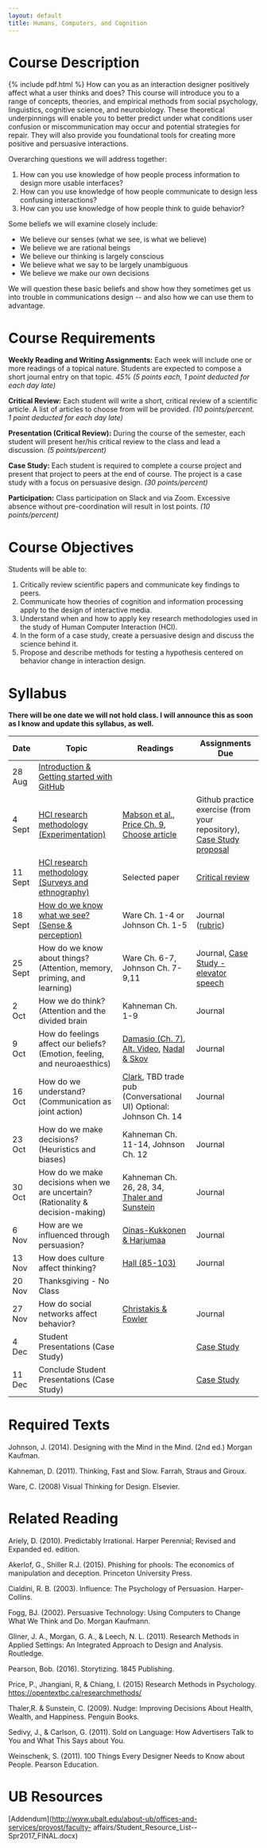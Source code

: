 ```yaml
---
layout: default
title: Humans, Computers, and Cognition
---
```

# <a name="desc"></a> Course Description
{% include pdf.html %}
How can you as an interaction designer positively affect what a user thinks and does?  This course will introduce you to a range of concepts, theories, and empirical methods from social psychology, linguistics, cognitive science, and neurobiology. These theoretical underpinnings will enable you to better predict under what conditions user confusion or miscommunication may occur and potential strategies for repair. They will also provide you foundational tools for creating more positive and persuasive interactions.

Overarching questions we will address together:

1. How can you use knowledge of how people process information to design more usable interfaces?
2. How can you use knowledge of how people communicate to design less confusing interactions?
3. How can you use knowledge of how people think to guide behavior?

Some beliefs we will examine closely include:

- We believe our senses (what we see, is what we believe)
- We believe we are rational beings
- We believe our thinking is largely conscious
- We believe what we say to be largely unambiguous
- We believe we make our own decisions

We will question these basic beliefs and show how they sometimes get us into trouble in communications design -- and also how we can use them to advantage.

# <a name="req"></a> Course Requirements

**Weekly Reading and Writing Assignments:** Each week will include one or more readings of a topical nature. Students are expected to compose a short journal entry on that topic. *45% (5 points each, 1 point deducted for each day late)*

**Critical Review:** Each student will write a short, critical review of a scientific article. A list of articles to choose from will be provided. *(10 points/percent. 1 point deducted for each day late)*

**Presentation (Critical Review):** During the course of the semester, each student will present her/his critical review to the class and lead a discussion. *(5 points/percent)*

**Case Study:** Each student is required to complete a course project and present that project to peers at the end of course. The project is a case study with a focus on persuasive design. *(30 points/percent)*

**Participation:** Class participation on Slack and via Zoom. Excessive absence without pre-coordination will result in lost points. *(10 points/percent)*

# <a name="obj"></a> Course Objectives

Students will be able to:

1. Critically review scientific papers and communicate key findings to peers.
2. Communicate how theories of cognition and information processing apply to the design of interactive media.
3. Understand when and how to apply key research methodologies used in the study of Human Computer Interaction (HCI).
4. In the form of a case study, create a persuasive design and discuss the science behind it.
5. Propose and describe methods for testing a hypothesis centered on behavior change in interaction design.

# <a name="syll"></a> Syllabus

**There will be one date we will not hold class. I will announce this as soon as I know and update this syllabus, as well.**

| Date | Topic | Readings | Assignments Due |
| --- | --- | --- | --- |
|  28 Aug | [Introduction & Getting started with GitHub](https://gitpitch.com/idia640/presentations/master?p=week01#/5) |    |   |
|  4 Sept  | [HCI research methodology (Experimentation)](https://gitpitch.com/idia640/presentations/master?p=week02) | [Mabson et al.](https://www.dropbox.com/s/pneg5f2glxz5yrr/WhatisDE.pdf?dl=0), [Price Ch. 9](https://www.dropbox.com/s/o8ka87rn4h8n35d/Research-Methods-in-Psychology.pdf?dl=0), [Choose article](https://github.com/idia640/course-materials/blob/master/schedule-presentations-2018.md) | Github practice exercise (from your repository), [Case Study proposal](https://github.com/idia640/course-materials/blob/master/case-study-proposal.md) |
|  11 Sept | [HCI research methodology (Surveys and ethnography)](https://gitpitch.com/idia640/presentations/master?p=week02)  | Selected  paper |  [Critical review](https://github.com/idia640/course-materials/blob/master/guidelines-critical-review.md) |
|  18 Sept | [How do we know what we see?  (Sense & perception)](https://gitpitch.com/idia640/presentations/master?p=week04) | Ware Ch. 1-4 or Johnson Ch. 1-5  | Journal ([rubric](https://github.com/idia640/course-materials/blob/master/weekly-rubric.md)) |
| 25 Sept | How do we know about things? (Attention, memory, priming, and learning) | Ware Ch. 6-7, Johnson Ch. 7-9,11  | Journal, [Case Study - elevator speech](https://en.wikipedia.org/wiki/Elevator_pitch) |
| 2 Oct | How we do think? (Attention and the divided brain | Kahneman Ch. 1-9 | Journal |
| 9 Oct | How do feelings affect our beliefs? (Emotion, feeling, and neuroaesthics) | [Damasio (Ch. 7)](https://www.dropbox.com/s/lqcocb1rzeskzts/descartes-error_antonio-damasio.pdf?dl=0), [Alt. Video](http://library.fora.tv/2009/07/04/Antonio_Damasio_This_Time_With_Feeling), [Nadal & Skov](https://www.dropbox.com/s/ja9btoozc6kxo33/Nadal2015.pdf?dl=0)  | Journal |
| 16 Oct | How do we understand? (Communication as joint action) | [Clark](https://www.dropbox.com/s/g7a1kdeogz6a9l0/clark-language-use-1.pdf?dl=0), TBD trade pub (Conversational UI) Optional: Johnson Ch. 14| Journal |
| 23 Oct |  How do we make decisions? (Heuristics and biases)| Kahneman Ch. 11-14, Johnson Ch. 12 | Journal |
| 30 Oct | How do we make decisions when we are uncertain? (Rationality & decision-making) | Kahneman Ch. 26, 28, 34, [Thaler and Sunstein](https://papers.ssrn.com/sol3/papers.cfm?abstract_id=1583509)  | Journal |
| 6 Nov | How are we influenced through persuasion? | [Oinas-Kukkonen & Harjumaa](https://www.researchgate.net/publication/220962680_A_Systematic_Framework_for_Designing_and_Evaluating_Persuasive_Systems) | Journal |
| 13 Nov  | How does culture affect thinking? | [Hall (85-103)](https://monoskop.org/images/6/60/Hall_Edward_T_Beyond_Culture.pdf) | Journal |
| 20 Nov | Thanksgiving - No Class |  |  |
| 27 Nov | How do social networks affect behavior? | [Christakis & Fowler](http://connectedthebook.com/pages/toc/chapter1.pdf)  | Journal |
|  4 Dec | Student Presentations (Case Study) |  | [Case Study](https://github.com/idia640/course-materials/blob/master/guidelines-case-study.md) |
|  11 Dec | Conclude Student Presentations (Case Study) |  | [Case Study](https://github.com/idia640/course-materials/blob/master/guidelines-case-study.md) |

# <a name="texts"></a> Required Texts

Johnson, J. (2014). Designing with the Mind in the Mind. (2nd ed.) Morgan Kaufman.

Kahneman, D. (2011). Thinking, Fast and Slow. Farrah, Straus and Giroux.

Ware, C. (2008) Visual Thinking for Design. Elsevier.

# <a name="related"></a> Related Reading

Ariely, D. (2010). Predictably Irrational. Harper Perennial; Revised and Expanded ed. edition.

Akerlof, G., Shiller R.J. (2015). Phishing for phools: The economics of manipulation and deception. Princeton University Press.

Cialdini, R. B. (2003). Influence: The Psychology of Persuasion. Harper-Collins.

Fogg, BJ. (2002). Persuasive Technology: Using Computers to Change What We Think and Do. Morgan Kaufmann.

Gliner, J. A., Morgan, G. A., & Leech, N. L. (2011). Research Methods in Applied Settings: An Integrated Approach to Design and Analysis. Routledge.

Pearson, Bob. (2016). Storytizing. 1845 Publishing.

Price, P.,  Jhangiani, R, & Chiang, I. (2015) Research Methods in Psychology. https://opentextbc.ca/researchmethods/

Thaler,R. & Sunstein, C. (2009). Nudge: Improving Decisions About Health, Wealth, and Happiness. Penguin Books.

Sedivy, J., & Carlson, G. (2011). Sold on Language: How Advertisers Talk to You and What This Says about You.

Weinschenk, S. (2011). 100 Things Every Designer Needs to Know about People. Pearson Education.

# UB Resources

[Addendum](http://www.ubalt.edu/about-ub/offices-and-services/provost/faculty- affairs/Student_Resource_List--Spr2017_FINAL.docx)
